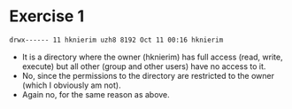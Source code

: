 # Exercise 1
```bash
drwx------ 11 hknierim uzh8 8192 Oct 11 00:16 hknierim
```
- It is a directory where the owner (hknierim) has full access (read, write, execute) but all other (group and other users) have no access to it.
- No, since the permissions to the directory are restricted to the owner (which I obviously am not).
- Again no, for the same reason as above.
